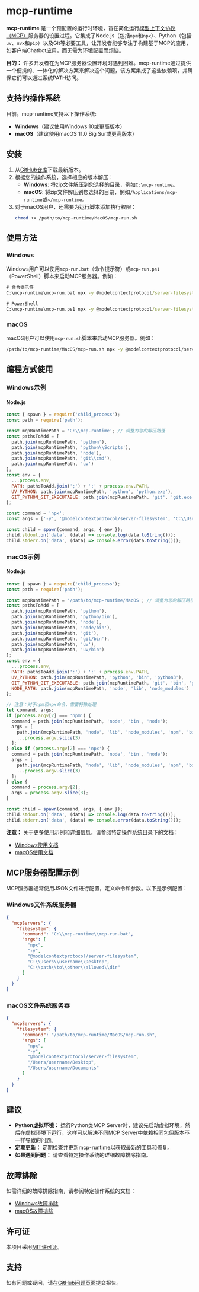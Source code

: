 # mcp-runtime

**mcp-runtime** 是一个预配置的运行时环境，旨在简化运行[模型上下文协议（MCP）](https://modelcontextprotocol.io)服务器的设置过程。它集成了Node.js（包括`npm`和`npx`）、Python（包括`uv`、`uvx`和`pip`）以及Git等必要工具，让开发者能够专注于构建基于MCP的应用，如客户端Chatbot应用，而无需为环境配置而烦恼。

**目的：** 许多开发者在为MCP服务器设置环境时遇到困难。mcp-runtime通过提供一个便携的、一体化的解决方案来解决这个问题，该方案集成了这些依赖项，并确保它们可以通过系统PATH访问。

## 支持的操作系统

目前，mcp-runtime支持以下操作系统:

- **Windows**（建议使用Windows 10或更高版本）
- **macOS**（建议使用macOS 11.0 Big Sur或更高版本）

## 安装

1. 从[GitHub仓库](https://github.com/YFGaia/mcp-runtime/releases)下载最新版本。
2. 根据您的操作系统，选择相应的版本解压：
   - **Windows**: 将zip文件解压到您选择的目录，例如`C:\mcp-runtime`。
   - **macOS**: 将zip文件解压到您选择的目录，例如`/Applications/mcp-runtime`或`~/mcp-runtime`。
3. 对于macOS用户，还需要为运行脚本添加执行权限：
   ```bash
   chmod +x /path/to/mcp-runtime/MacOS/mcp-run.sh
   ```

## 使用方法

### Windows

Windows用户可以使用`mcp-run.bat`（命令提示符）或`mcp-run.ps1`（PowerShell）脚本来启动MCP服务器。例如：

```cmd
# 命令提示符
C:\mcp-runtime\mcp-run.bat npx -y @modelcontextprotocol/server-filesystem C:\Users\username\Desktop C:\path\to\other\allowed\dir

# PowerShell
C:\mcp-runtime\mcp-run.ps1 npx -y @modelcontextprotocol/server-filesystem C:\Users\username\Desktop C:\path\to\other\allowed\dir
```

### macOS

macOS用户可以使用`mcp-run.sh`脚本来启动MCP服务器。例如：

```bash
/path/to/mcp-runtime/MacOS/mcp-run.sh npx -y @modelcontextprotocol/server-filesystem /Users/username/Desktop /Users/username/Documents
```

## 编程方式使用

### Windows示例

#### Node.js

```javascript
const { spawn } = require('child_process');
const path = require('path');

const mcpRuntimePath = 'C:\\mcp-runtime'; // 调整为您的解压路径
const pathsToAdd = [
  path.join(mcpRuntimePath, 'python'),
  path.join(mcpRuntimePath, 'python\\Scripts'),
  path.join(mcpRuntimePath, 'node'),
  path.join(mcpRuntimePath, 'git\\cmd'),
  path.join(mcpRuntimePath, 'uv')
];
const env = {
  ...process.env,
  PATH: pathsToAdd.join(';') + ';' + process.env.PATH,
  UV_PYTHON: path.join(mcpRuntimePath, 'python', 'python.exe'),
  GIT_PYTHON_GIT_EXECUTABLE: path.join(mcpRuntimePath, 'git', 'git.exe')
};

const command = 'npx';
const args = ['-y', '@modelcontextprotocol/server-filesystem', 'C:\\Users\\username\\Desktop', 'C:\\path\\to\\other\\allowed\\dir'];

const child = spawn(command, args, { env });
child.stdout.on('data', (data) => console.log(data.toString()));
child.stderr.on('data', (data) => console.error(data.toString()));
```

### macOS示例

#### Node.js

```javascript
const { spawn } = require('child_process');
const path = require('path');

const mcpRuntimePath = '/path/to/mcp-runtime/MacOS'; // 调整为您的解压路径
const pathsToAdd = [
  path.join(mcpRuntimePath, 'python'),
  path.join(mcpRuntimePath, 'python/bin'),
  path.join(mcpRuntimePath, 'node'),
  path.join(mcpRuntimePath, 'node/bin'),
  path.join(mcpRuntimePath, 'git'),
  path.join(mcpRuntimePath, 'git/bin'),
  path.join(mcpRuntimePath, 'uv'),
  path.join(mcpRuntimePath, 'uv/bin')
];
const env = {
  ...process.env,
  PATH: pathsToAdd.join(':') + ':' + process.env.PATH,
  UV_PYTHON: path.join(mcpRuntimePath, 'python', 'bin', 'python3'),
  GIT_PYTHON_GIT_EXECUTABLE: path.join(mcpRuntimePath, 'git', 'bin', 'git'),
  NODE_PATH: path.join(mcpRuntimePath, 'node', 'lib', 'node_modules')
};

// 注意：对于npm和npx命令，需要特殊处理
let command, args;
if (process.argv[2] === 'npm') {
  command = path.join(mcpRuntimePath, 'node', 'bin', 'node');
  args = [
    path.join(mcpRuntimePath, 'node', 'lib', 'node_modules', 'npm', 'bin', 'npm-cli.js'),
    ...process.argv.slice(3)
  ];
} else if (process.argv[2] === 'npx') {
  command = path.join(mcpRuntimePath, 'node', 'bin', 'node');
  args = [
    path.join(mcpRuntimePath, 'node', 'lib', 'node_modules', 'npm', 'bin', 'npx-cli.js'),
    ...process.argv.slice(3)
  ];
} else {
  command = process.argv[2];
  args = process.argv.slice(3);
}

const child = spawn(command, args, { env });
child.stdout.on('data', (data) => console.log(data.toString()));
child.stderr.on('data', (data) => console.error(data.toString()));
```

**注意：** 关于更多使用示例和详细信息，请参阅特定操作系统目录下的文档：
- [Windows使用文档](Windows/README-zh.md)
- [macOS使用文档](MacOS/README-zh.md)

## MCP服务器配置示例

MCP服务器通常使用JSON文件进行配置，定义命令和参数。以下是示例配置：

### Windows文件系统服务器

```json
{
  "mcpServers": {
    "filesystem": {
      "command": "C:\\mcp-runtime\\mcp-run.bat",
      "args": [
        "npx",
        "-y",
        "@modelcontextprotocol/server-filesystem",
        "C:\\Users\\username\\Desktop",
        "C:\\path\\to\\other\\allowed\\dir"
      ]
    }
  }
}
```

### macOS文件系统服务器

```json
{
  "mcpServers": {
    "filesystem": {
      "command": "/path/to/mcp-runtime/MacOS/mcp-run.sh",
      "args": [
        "npx",
        "-y",
        "@modelcontextprotocol/server-filesystem",
        "/Users/username/Desktop",
        "/Users/username/Documents"
      ]
    }
  }
}
```

## 建议

- **Python虚拟环境：** 运行Python类MCP Server时，建议先启动虚拟环境，然后在虚拟环境下运行，这样可以解决不同MCP Server中依赖相同包但版本不一样导致的问题。
- **定期更新：** 定期检查并更新mcp-runtime以获取最新的工具和修复。
- **如果遇到问题：** 请查看特定操作系统的详细故障排除指南。

## 故障排除

如需详细的故障排除指南，请参阅特定操作系统的文档：
- [Windows故障排除](Windows/README-zh.md#故障排除)
- [macOS故障排除](MacOS/README-zh.md#故障排除)

## 许可证

本项目采用[MIT许可证](LICENSE)。

## 支持

如有问题或疑问，请在[GitHub问题页面](https://github.com/YFGaia/mcp-runtime/issues)提交报告。 